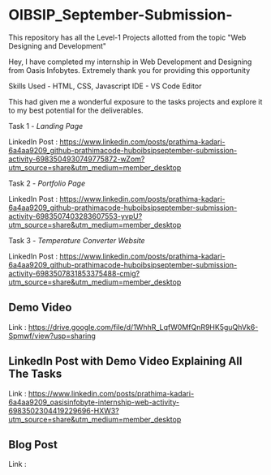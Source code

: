 # OIBSIP_September-Submission-

This repository has all the Level-1 Projects allotted from the topic "Web Designing and Development"

Hey, I have completed my internship in Web Development and Designing from Oasis Infobytes. Extremely thank you for providing this opportunity

Skills Used - HTML, CSS, Javascript
IDE - VS Code Editor 

This had given me a wonderful exposure to the tasks projects and explore it to my best potential for the deliverables.

Task 1 - *Landing Page*

LinkedIn Post : https://www.linkedin.com/posts/prathima-kadari-6a4aa9209_github-prathimacode-huboibsipseptember-submission-activity-6983504930749775872-wZom?utm_source=share&utm_medium=member_desktop

Task 2 - *Portfolio Page*

LinkedIn Post : https://www.linkedin.com/posts/prathima-kadari-6a4aa9209_github-prathimacode-huboibsipseptember-submission-activity-6983507403283607553-yvpU?utm_source=share&utm_medium=member_desktop

Task 3 - *Temperature Converter Website*

LinkedIn Post : https://www.linkedin.com/posts/prathima-kadari-6a4aa9209_github-prathimacode-huboibsipseptember-submission-activity-6983507831853375488-cmig?utm_source=share&utm_medium=member_desktop

## Demo Video

Link : https://drive.google.com/file/d/1WhhR_LqfW0MfQnR9HK5guQhVk6-Spmwf/view?usp=sharing

## LinkedIn Post with Demo Video Explaining All The Tasks

Link : https://www.linkedin.com/posts/prathima-kadari-6a4aa9209_oasisinfobyte-internship-web-activity-6983502304419229696-HXW3?utm_source=share&utm_medium=member_desktop

## Blog Post 

Link : 
